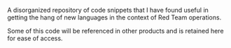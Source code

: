 A disorganized repository of code snippets that I have found useful in getting the hang of new languages in the context of Red Team operations.

Some of this code will be referenced in other products and is retained here for ease of access.
